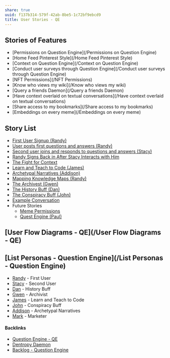 ```yaml
---
share: true
uuid: f137b314-579f-42ab-8be5-1c72bf9ebcd9
title: User Stories - QE
---
```

## Stories of Features

* [Permissions on Question Engine](/Permissions on Question Engine)
* [Home Feed Pinterest Style](/Home Feed Pinterest Style)
* [Context on Question Engine](/Context on Question Engine)
* [Conduct user surveys through Question Engine](/Conduct user surveys through Question Engine)
* [NFT Permissions](/NFT Permissions)
* [Know who views my wiki](/Know who views my wiki)
* [Query a friends Daemon](/Query a friends Daemon)
* [Have context overlaid on textual conversations](/Have context overlaid on textual conversations)
* [Share access to my bookmarks](/Share access to my bookmarks)
* [Embeddings on every meme](/Embeddings on every meme)

## Story List

* [First User Signup (Randy)](/bd5c091b-6af3-48b9-bc4d-f17fb60961a7)
* [User posts first questions and answers (Randy)](/18993f72-82e2-4297-af4f-1d07a7e220ae)
* [Second user joins and responds to questions and answers (Stacy)](/e5bc4d85-ce9f-4797-b86e-488a656e9419)
* [Randy Signs Back in After Stacy Interacts with Him](/88190947-493a-48cb-a8b1-32664df25f12)
* [The Fight for Context](/379d116f-4383-4a56-9a13-8de2e8ad5758)
* [Learn and Teach to Code (James)](/fc6f3dd3-7c14-47a7-8b89-453d1068fcd1)
* [Archetypal Narratives (Addison)](/ef511fa2-29a5-40cb-a8a1-325b8bc37b36)
* [Mapping Knowledge Maps (Randy)](/aba2941f-d9fa-4beb-b1b9-8282e5b93647)
* [The Archivest (Gwen)](/05e35c54-ce3a-4641-8258-84010fc90a53)
* [The History Buff (Dan)](/c344bb6d-47d0-452b-9579-77798d05d3f7)
* [The Conspiracy Buff (John)](/68c00cf4-23a4-4446-a8b6-1059975cd676)
* [Example Conversation](/b2c0b7c3-4f0a-4d97-8136-82deea30ddba)
* Future Stories
	* [Meme Permissions](/3ffe23bd-b9cd-4d3c-9716-10dbbea1beef)
	* [Quest Engine (Paul)](/b3f6e696-09ef-4b70-88fb-5e82d9f212b5)


## [User Flow Diagrams - QE](/User Flow Diagrams - QE)

## [List Personas - Question Engine](/List Personas - Question Engine)

* [Randy](/bd56e2cf-3805-4ed5-982b-7a2162d05eda) - First User
* [Stacy](/237f1f5e-1447-4a11-8326-7de7bef7dabd) - Second User
* [Dan](/be91a116-d89b-4a9c-b2ec-8d4de0a00da4) - History Buff
* [Gwen](/3df31a3b-4bf9-4e5a-957d-68a66e91ed4d) - Archivist
* [James](/23cf5e86-8c2d-45c5-b271-e4368592cb5f) - Learn and Teach to Code
* [John](/fbce9f55-dc21-4643-ba5f-388eb715bdc7) - Conspiracy Buff
* [Addison](/Addison) - Archetypal Narratives
* [Mark](/Mark) - Marketer




#### Backlinks

* [Question Engine - QE](/cc5cc49d-f554-4f29-b31a-b8789688e6a3)
* [Dentropy Daemon](/15c66694-3dc9-4115-afb8-887a6e52ffea)
* [Backlog - Question Engine](/889c6648-4cf6-4887-848e-b01c4e5f1e71)